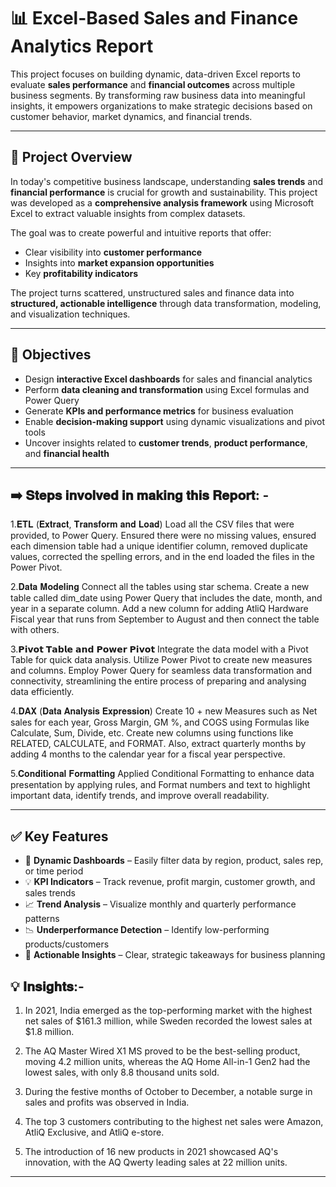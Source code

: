# 📊 Excel-Based Sales and Finance Analytics Report

This project focuses on building dynamic, data-driven Excel reports to evaluate **sales performance** and **financial outcomes** across multiple business segments. By transforming raw business data into meaningful insights, it empowers organizations to make strategic decisions based on customer behavior, market dynamics, and financial trends.

---

## 🌟 Project Overview

In today's competitive business landscape, understanding **sales trends** and **financial performance** is crucial for growth and sustainability. This project was developed as a **comprehensive analysis framework** using Microsoft Excel to extract valuable insights from complex datasets.

The goal was to create powerful and intuitive reports that offer:

- Clear visibility into **customer performance**
- Insights into **market expansion opportunities**
- Key **profitability indicators**

The project turns scattered, unstructured sales and finance data into **structured, actionable intelligence** through data transformation, modeling, and visualization techniques.

---

## 🎯 Objectives

- Design **interactive Excel dashboards** for sales and financial analytics  
- Perform **data cleaning and transformation** using Excel formulas and Power Query  
- Generate **KPIs and performance metrics** for business evaluation  
- Enable **decision-making support** using dynamic visualizations and pivot tools  
- Uncover insights related to **customer trends**, **product performance**, and **financial health**

---

## ➡️ 𝐒𝐭𝐞𝐩𝐬 𝐢𝐧𝐯𝐨𝐥𝐯𝐞𝐝 𝐢𝐧 𝐦𝐚𝐤𝐢𝐧𝐠 𝐭𝐡𝐢𝐬 𝐑𝐞𝐩𝐨𝐫𝐭: -

1.𝐄𝐓𝐋 (𝐄𝐱𝐭𝐫𝐚𝐜𝐭, 𝐓𝐫𝐚𝐧𝐬𝐟𝐨𝐫𝐦 𝐚𝐧𝐝 𝐋𝐨𝐚𝐝) Load all the CSV files that were provided, to Power Query. Ensured there were no missing values, ensured each dimension table had a unique identifier column, removed duplicate values, corrected the spelling errors, and in the end loaded the files in the Power Pivot.

2.𝐃𝐚𝐭𝐚 𝐌𝐨𝐝𝐞𝐥𝐢𝐧𝐠 Connect all the tables using star schema. Create a new table called dim_date using Power Query that includes the date, month, and year in a separate column. Add a new column for adding AtliQ Hardware Fiscal year that runs from September to August and then connect the table with others.

3.𝗣𝗶𝘃𝗼𝘁 𝗧𝗮𝗯𝗹𝗲 𝗮𝗻𝗱 𝗣𝗼𝘄𝗲𝗿 𝗣𝗶𝘃𝗼𝘁 Integrate the data model with a Pivot Table for quick data analysis. Utilize Power Pivot to create new measures and columns. Employ Power Query for seamless data transformation and connectivity, streamlining the entire process of preparing and analysing data efficiently.

4.𝐃𝐀𝐗 (𝐃𝐚𝐭𝐚 𝐀𝐧𝐚𝐥𝐲𝐬𝐢𝐬 𝐄𝐱𝐩𝐫𝐞𝐬𝐬𝐢𝐨𝐧) Create 10 + new Measures such as Net sales for each year, Gross Margin, GM %, and COGS using Formulas like Calculate, Sum, Divide, etc. Create new columns using functions like RELATED, CALCULATE, and FORMAT. Also, extract quarterly months by adding 4 months to the calendar year for a fiscal year perspective.

5.𝐂𝐨𝐧𝐝𝐢𝐭𝐢𝐨𝐧𝐚𝐥 𝐅𝐨𝐫𝐦𝐚𝐭𝐭𝐢𝐧𝐠 Applied Conditional Formatting to enhance data presentation by applying rules, and Format numbers and text to highlight important data, identify trends, and improve overall readability.

---

## ✅ Key Features

- 📌 **Dynamic Dashboards** – Easily filter data by region, product, sales rep, or time period  
- 💡 **KPI Indicators** – Track revenue, profit margin, customer growth, and sales trends  
- 📈 **Trend Analysis** – Visualize monthly and quarterly performance patterns  
- 📉 **Underperformance Detection** – Identify low-performing products/customers  
- 🧠 **Actionable Insights** – Clear, strategic takeaways for business planning  

## 💡 𝐈𝐧𝐬𝐢𝐠𝐡𝐭𝐬:-
1. In 2021, India emerged as the top-performing market with the highest net sales of $161.3 million, while Sweden recorded the lowest sales at $1.8 million.

2. The AQ Master Wired X1 MS proved to be the best-selling product, moving 4.2 million units, whereas the AQ Home All-in-1 Gen2 had the lowest sales, with only 8.8 thousand units sold.

3. During the festive months of October to December, a notable surge in sales and profits was observed in India.

4. The top 3 customers contributing to the highest net sales were Amazon, AtliQ Exclusive, and AtliQ e-store.

5. The introduction of 16 new products in 2021 showcased AQ's innovation, with the AQ Qwerty leading sales at 22 million units.

---

